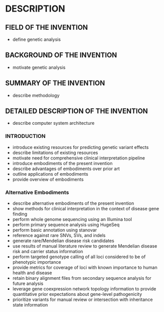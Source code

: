 # DESCRIPTION

## FIELD OF THE INVENTION

- define genetic analysis

## BACKGROUND OF THE INVENTION

- motivate genetic analysis

## SUMMARY OF THE INVENTION

- describe methodology

## DETAILED DESCRIPTION OF THE INVENTION

- describe computer system architecture

### INTRODUCTION

- introduce existing resources for predicting genetic variant effects
- describe limitations of existing resources
- motivate need for comprehensive clinical interpretation pipeline
- introduce embodiments of the present invention
- describe advantages of embodiments over prior art
- outline applications of embodiments
- provide overview of embodiments

### Alternative Embodiments

- describe alternative embodiments of the present invention
- show methods for clinical interpretation in the context of disease gene finding
- perform whole genome sequencing using an Illumina tool
- perform primary sequence analysis using HugeSeq
- perform basic annotation using stanovar
- reference against rare SNVs, SVs, and indels
- generate rare/Mendelian disease risk candidates
- use results of manual literature review to generate Mendelian disease risk and carrier status information
- perform targeted genotype calling of all loci considered to be of phenotypic importance
- provide metrics for coverage of loci with known importance to human health and disease
- retain binary alignment files from secondary sequence analysis for future analysis
- leverage gene coexpression network topology information to provide quantitative prior expectations about gene-level pathogenicity
- prioritize variants for manual review or intersection with inheritance state information

